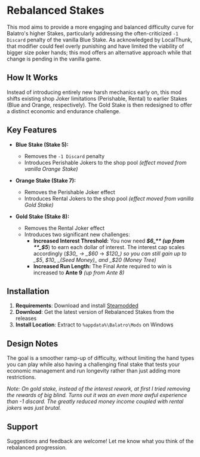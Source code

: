 # Rebalanced Stakes

This mod aims to provide a more engaging and balanced difficulty curve for Balatro's higher Stakes, particularly addressing the often-criticized `-1 Discard` penalty of the vanilla Blue Stake. As acknowledged by LocalThunk, that modifier could feel overly punishing and have limited the viability of bigger size poker hands; this mod offers an alternative approach while that change is pending in the vanilla game.

## How It Works
Instead of introducing entirely new harsh mechanics early on, this mod shifts existing shop Joker limitations (Perishable, Rental) to earlier Stakes (Blue and Orange, respectively). The Gold Stake is then redesigned to offer a distinct economic and endurance challenge.

## Key Features
- **Blue Stake (Stake 5):**
    - Removes the `-1 Discard` penalty
    - Introduces Perishable Jokers to the shop pool *(effect moved from vanilla Orange Stake)*

- **Orange Stake (Stake 7):**
    - Removes the Perishable Joker effect
    - Introduces Rental Jokers to the shop pool *(effect moved from vanilla Gold Stake)*

- **Gold Stake (Stake 8):**
    - Removes the Rental Joker effect
    - Introduces two significant new challenges:
        - **Increased Interest Threshold:** You now need **_$6_** (up from **_$5_**) to earn each dollar of interest.
        The interest cap scales accordingly (_$30_ -> _$60_ -> _$120_) so you can still gain up to _$5_, _$10_ _(Seed Money)_ and _$20_ _(Money Tree)_
        - **Increased Run Length:** The Final Ante required to win is increased to **Ante 9** _(up from Ante 8)_

## Installation
1. **Requirements**: Download and install [Steamodded](https://github.com/Steamodded/smods)
2. **Download**: Get the latest version of Rebalanced Stakes from the releases
3. **Install Location**: Extract to `%appdata%\Balatro\Mods` on Windows

## Design Notes
The goal is a smoother ramp-up of difficulty, without limiting the hand types you can play while also having a challenging final stake that tests your economic management and run longevity rather than just adding more restrictions.

*Note: On gold stake, instead of the interest rework, at first I tried removing the rewards of big blind. Turns out it was an even more awful experience than -1 discard. The greatly reduced money income coupled with rental jokers was just brutal.*

## Support
Suggestions and feedback are welcome! Let me know what you think of the rebalanced progression.
